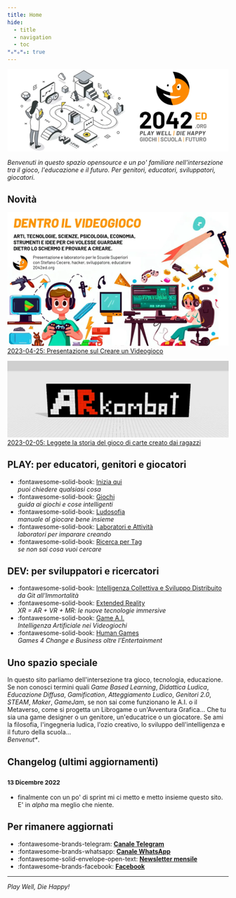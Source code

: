 ```yaml
---
title: Home
hide:
  - title
  - navigation
  - toc
ᴴₒᴴₒᴴₒ: true
---
```

![2042 logo](assets/img/logo/header_2042ed.webp)

_Benvenuti in questo spazio opensource e un po' familiare nell'intersezione tra il gioco, l'educazione e il futuro. Per genitori, educatori, sviluppatori, giocatori._

## Novità

[![banner](scuola/talk/img_dentro_vg/banner_talk.webp)](scuola/talk/creare-un-videogioco.md)
[2023-04-25: Presentazione sul Creare un Videogioco](scuola/talk/creare-un-videogioco.md)

[![ARKombat title](assets/img/project/arkombat/arkombat-title.webp)](2042/jam/arkombat.md)  
[2023-02-05: Leggete la storia del gioco di carte creato dai ragazzi](2042/jam/arkombat.md)

## PLAY: per educatori, genitori e giocatori

<div class="grid cards" markdown>

- :fontawesome-solid-book: [Inizia qui](ask/index.md)  
*puoi chiedere qualsiasi cosa*  
- :fontawesome-solid-book: [Giochi](played/index.md)  
*guida ai giochi e cose intelligenti*  
- :fontawesome-solid-book: [Ludosofia](scuola/ludosofia/index.md)  
*manuale al giocare bene insieme*  
- :fontawesome-solid-book: [Laboratori e Attività](2042/index.md)  
*laboratori per imparare creando*  
- :fontawesome-solid-book: [Ricerca per Tag](played/tags.md)  
*se non sai cosa vuoi cercare*  

</div>

## DEV: per sviluppatori e ricercatori

<div class="grid cards" markdown>

- :fontawesome-solid-book: [Intelligenza Collettiva e Sviluppo Distribuito](scuola/game-dev/ci/index.md)  
*da Git all'Immortalità* 
- :fontawesome-solid-book: [Extended Reality](scuola/game-dev/xr/index.md)  
*XR = AR + VR + MR: le nuove tecnologie immersive*  
- :fontawesome-solid-book: [Game A.I.](scuola/game-dev/ai/index.md)  
*Intelligenza Artificiale nei Videogiochi*
- :fontawesome-solid-book: [Human Games](scuola/game-dev/g4c/index.md)  
*Games 4 Change e Business oltre l’Entertainment*  

</div>

## Uno spazio speciale

In questo sito parliamo dell'intersezione tra gioco, tecnologia, educazione. Se non conosci termini quali _Game Based Learning_, _Didattica Ludica_, _Educazione Diffusa_, _Gamification_, _Atteggiamento Ludico_, _Genitori 2.0_, _STEAM_, _Maker_, _GameJam_, se non sai come funzionano le A.I. o il Metaverso, come si progetta un Librogame o un'Avventura Grafica... Che tu sia una game designer o un genitore, un'educatrice o un giocatore. Se ami la filosofia, l'ingegneria ludica, l'ozio creativo, lo sviluppo dell'intelligenza e il futuro della scuola...  
_Benvenut*_.

## Changelog (ultimi aggiornamenti)

### <small>13 Dicembre 2022</small>
- finalmente con un po' di sprint mi ci metto e metto insieme questo sito. E' in _alpha_ ma meglio che niente.

## Per rimanere aggiornati
<div class="grid cards" markdown>

- :fontawesome-brands-telegram: **[Canale Telegram](https://t.me/ed2042)**  
- :fontawesome-brands-whatsapp: **[Canale WhatsApp](https://chat.whatsapp.com/CjWcksEAFHZKG9Edahs2yO)**  
- :fontawesome-solid-envelope-open-text: **[Newsletter mensile](https://tinyletter.com/2042ed)**  
- :fontawesome-brands-facebook: **[Facebook](https://facebook.com/2042ed)**  

</div>

---

_Play Well, Die Happy!_
